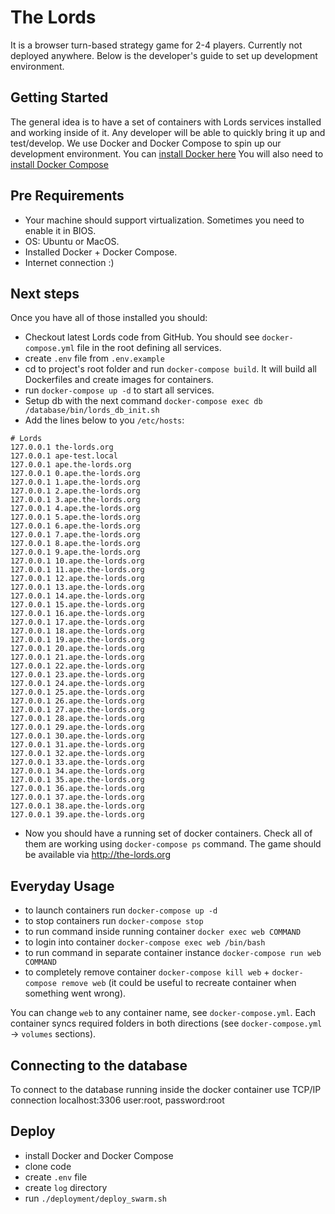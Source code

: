# The Lords

It is a browser turn-based strategy game for 2-4 players. Currently not deployed anywhere. Below is the developer's guide to set up development environment.

Getting Started
---------------

The general idea is to have a set of containers with Lords services installed and working inside of it. Any developer will be able to quickly bring it up and test/develop.
We use Docker and Docker Compose to spin up our development environment.
You can [install Docker here](https://docs.docker.com/engine/installation/linux/ubuntu/)
You will also need to [install Docker Compose](https://docs.docker.com/compose/install/)

Pre Requirements
---------------

- Your machine should support virtualization. Sometimes you need to enable it in BIOS.
- OS: Ubuntu or MacOS.
- Installed Docker + Docker Compose.
- Internet connection :)

Next steps
---------------

Once you have all of those installed you should:
- Checkout latest Lords code from GitHub. You should see `docker-compose.yml` file in the root defining all services.
- create `.env` file from `.env.example`
- cd to project's root folder and run `docker-compose build`. It will build all Dockerfiles and create images for containers.
- run `docker-compose up -d` to start all services.
- Setup db with the next command `docker-compose exec db /database/bin/lords_db_init.sh`
- Add the lines below to you `/etc/hosts`:
```
# Lords
127.0.0.1 the-lords.org
127.0.0.1 ape-test.local
127.0.0.1 ape.the-lords.org
127.0.0.1 0.ape.the-lords.org
127.0.0.1 1.ape.the-lords.org
127.0.0.1 2.ape.the-lords.org
127.0.0.1 3.ape.the-lords.org
127.0.0.1 4.ape.the-lords.org
127.0.0.1 5.ape.the-lords.org
127.0.0.1 6.ape.the-lords.org
127.0.0.1 7.ape.the-lords.org
127.0.0.1 8.ape.the-lords.org
127.0.0.1 9.ape.the-lords.org
127.0.0.1 10.ape.the-lords.org
127.0.0.1 11.ape.the-lords.org
127.0.0.1 12.ape.the-lords.org
127.0.0.1 13.ape.the-lords.org
127.0.0.1 14.ape.the-lords.org
127.0.0.1 15.ape.the-lords.org
127.0.0.1 16.ape.the-lords.org
127.0.0.1 17.ape.the-lords.org
127.0.0.1 18.ape.the-lords.org
127.0.0.1 19.ape.the-lords.org
127.0.0.1 20.ape.the-lords.org
127.0.0.1 21.ape.the-lords.org
127.0.0.1 22.ape.the-lords.org
127.0.0.1 23.ape.the-lords.org
127.0.0.1 24.ape.the-lords.org
127.0.0.1 25.ape.the-lords.org
127.0.0.1 26.ape.the-lords.org
127.0.0.1 27.ape.the-lords.org
127.0.0.1 28.ape.the-lords.org
127.0.0.1 29.ape.the-lords.org
127.0.0.1 30.ape.the-lords.org
127.0.0.1 31.ape.the-lords.org
127.0.0.1 32.ape.the-lords.org
127.0.0.1 33.ape.the-lords.org
127.0.0.1 34.ape.the-lords.org
127.0.0.1 35.ape.the-lords.org
127.0.0.1 36.ape.the-lords.org
127.0.0.1 37.ape.the-lords.org
127.0.0.1 38.ape.the-lords.org
127.0.0.1 39.ape.the-lords.org
```
- Now you should have a running set of docker containers. Check all of them are working using `docker-compose ps` command. The game should be available via http://the-lords.org

Everyday Usage
---------------
- to launch containers run `docker-compose up -d`
- to stop containers run `docker-compose stop`
- to run command inside running container `docker exec web COMMAND`
- to login into container `docker-compose exec web /bin/bash`
- to run command in separate container instance `docker-compose run web COMMAND`
- to completely remove container `docker-compose kill web` + `docker-compose remove web` (it could be useful to recreate container when something went wrong).


You can change `web` to any container name, see `docker-compose.yml`.
Each container syncs required folders in both directions (see `docker-compose.yml` -> `volumes` sections).

Connecting to the database
---------------
To connect to the database running inside the docker container use TCP/IP connection localhost:3306 user:root, password:root

Deploy
---------------
- install Docker and Docker Compose
- clone code
- create `.env` file
- create `log` directory
- run `./deployment/deploy_swarm.sh`

